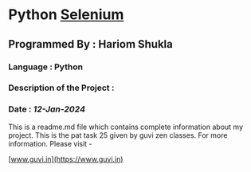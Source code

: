 # Python [Selenium](https://www.selenium.dev/)
## Programmed By : Hariom Shukla
### Language : Python
### Description of the Project :
### Date : *12-Jan-2024*
This is a readme.md file which contains complete information about my project.
This is the pat task 25 given by guvi zen classes.
For more information. Please visit -


[www.guvi.in](https://www.guvi.in)
